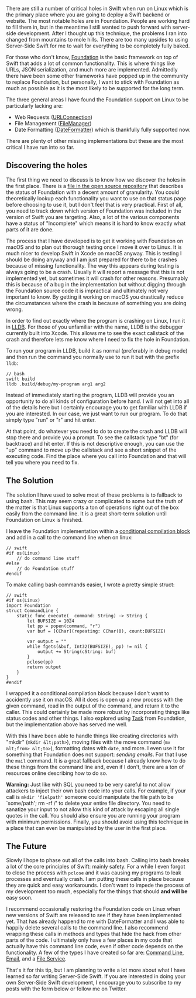 There are still a number of critical holes in Swift when run on Linux which is the primary place where you are going to
deploy a Swift backend or website. The most notable holes are in Foundation. People are working hard to fill
them in, but in the meantime I still wanted to push forward with server-side development. After I thought up this
technique, the problems I ran into changed from mountains to mole hills. There are too many upsides
to using Server-Side Swift for me to wait for everything to be completely fully baked.

For those who don't know, [Foundation](https://developer.apple.com/reference/foundation) is the basic framework on top of Swift that adds a lot of common functionality. This
is where things like URLs, JSON serialization, and much more are implemented. Admittedly there have been some other frameworks have popped up in the
community to replace Foundation, but personally, I want to stick with
Foundation as much as possible as it is the most likely to be supported for the long term.

The three general areas I have found the Foundation support on Linux to be particularly lacking are:

- Web Requests ([URLConnection](https://developer.apple.com/reference/foundation/nsurlconnection))
- File Management ([FileManager](https://developer.apple.com/reference/foundation/nsfilemanager))
- Date Formatting ([DateFormatter](https://developer.apple.com/reference/foundation/nsdateformatter)) which is thankfully fully supported now.

There are plenty of other missing implementations but these are the most critical I have run into so far.

Discovering the holes
------------

The first thing we need to discuss is to know how we discover the holes in the first place. There is a [file in the open
source repository](https://github.com/apple/swift-corelibs-foundation/blob/master/Docs/Status.md) that describes the status of
Foundation with a decent amount of granularity. You could theoretically lookup each functionality you want to use on that status
page before choosing to use it, but I don't feel that is very practical. First of all, you need to track down which version of
Foundation was included in the version of Swift you are targeting. Also, a lot of the various components have a status
of "Incomplete" which means it is hard to know exactly what parts of it are done.

The process that I have developed is to get it working with Foundation on macOS and to plan out thorough testing once I move it
over to Linux. It is much nicer to develop Swift in Xcode on macOS anyway. This is testing I should be doing anyway and I am just
prepared for there to be crashes because of missing functionality.
The way this appears during testing is always going to be a crash. Usually it will report a message that this is not implemented yet, but
sometimes it will crash for other reasons. Presumably this is because of a bug in the implementation but without digging through the
Foundation source code it is impractical and ultimately not very important to know. By getting it working on macOS you drastically reduce
the circumstances where the crash is because of something you are doing wrong.

In order to find out exactly where the program is crashing on Linux, I run it in [LLDB](http://lldb.llvm.org). For those of you unfamiliar
with the name, LLDB is the debugger currently built into Xcode. This allows me to see the exact callstack of the crash and therefore lets me
know where I need to fix the hole in Foundation.

To run your program in LLDB, build it as normal (preferably in debug mode) and then run the command you normally use to run it but with the
prefix `lldb`:

    // bash
    swift build
    lldb .build/debug/my-program arg1 arg2

Instead of immediately starting the program, LLDB will provide you an opportunity to do all kinds of configuration before hand. I will not
get into all of the details here but I certainly encourage you to get familiar with LLDB if you are interested. In our case, we just want to
run our program. To do that simply type "run" or "r" and hit enter.

At that point, do whatever you need to do to create the crash and LLDB will stop there and provide you a prompt. To see the callstack type "bt"
(for backtrace) and hit enter. If this is not descriptive enough, you can use the "up" command to move up the callstack and see a short snippet
of the executing code. Find the place where you call into Foundation and that will tell you where you need to fix.

The Solution
--------------

The solution I have used to solve most of these problems is to fallback to using bash. This may seem crazy or complicated to some but the truth of
the matter is that Linux supports a ton of operations right out of the box easily from the command line. It is a great short-term solution until
Foundation on Linux is finished.

I leave the Foundation implementation within a [conditional compilation block](https://developer.apple.com/library/content/documentation/Swift/Conceptual/BuildingCocoaApps/InteractingWithCAPIs.html#//apple_ref/doc/uid/TP40014216-CH8-ID203)
and add in a call to the command line when on linux:

    // swift
    #if os(Linux)
        // do command line stuff
    #else
        // do Foundation stuff
    #endif

To make calling bash commands easier, I wrote a pretty simple struct:

    // swift
    #if os(Linux)
    import Foundation
    struct CommandLine {
        static func execute(_ command: String) -> String {
            let BUFSIZE = 1024
            let pp = popen(command, "r")
            var buf = [CChar](repeating: CChar(0), count:BUFSIZE)

            var output = ""
            while fgets(&buf, Int32(BUFSIZE), pp) != nil {
                output += String(cString: buf)
            }
            pclose(pp)
            return output
        }
    }
    #endif

I wrapped it a conditional compilation block because I don't want to accidently use it on macOS. All it does is open up a new process with the given command,
read in the output of the command, and return it to the caller. This could certainly be made more robust by incorporating things like status codes and other things.
I also explored using [Task](https://developer.apple.com/reference/foundation/nstask) from Foundation, but the implementation above has served me well.

With this I have been able to handle things like creating directories with "mkdir" (`mkdir &lt;path>`), moving files with the move command (`mv &lt;from> &lt;to>`), formatting
dates with `date`, and more. I even use it for something that Foundation does not support: *sending emails*. For that I use the `mail` command. It is a great fallback
because I already know how to do these things from the command line and, even if I don't, there are a ton of resources online describing how to do so.

**Warning:** Just like with SQL you need to be very careful to not allow attackers to inject their own bash code into your calls. For example, if your call is
`mkdir 'fielpath'` someone could manipulate the file path to be `some/path'; rm -rf /' to delete your entire file directory. You need to sanatize your input to not allow
this kind of attack by escaping all single quotes in the call. You should also ensure you are running your program with minimum permissions. Finally, you should avoid using
this technique in a place that can even be manipulated by the user in the first place.

The Future
-------------

Slowly I hope to phase out all of the calls into bash. Calling into bash breaks a lot of the core principles of Swift: mainly safety. For a while I even forgot to close the
process with `pclose` and it was causing my programs to leak processes and eventually crash. I am putting these calls in place because they are quick and easy workarounds. I
don't want to impede the process of my development too much, especially for the things that should **and will be** easy soon.

I recommend occasionally restoring the Foundation code on Linux when new versions of Swift are released to see if they have been implemented yet. That has already happend to me with DateFormatter
and I was able to happily delete several calls to the command line. I also recommend wrapping these calls in methods and types that hide the hack from other parts of the code.
I ultimately only have a few places in my code that actually have this command line code, even if other code depends on the functionality. A few of the types I have created so far are:
[Command Line](https://github.com/drewag/SwiftPlusPlus/blob/master/Sources/CommandLine.swift), [Email](https://github.com/drewag/SwiftPlusPlus/blob/master/Sources/Email.swift),
and a [File Service](https://github.com/drewag/SwiftPlusPlus/blob/master/Sources/FileService.swift).

That's it for this tip, but I am planning to write a lot more about what I have learned so far writing Server-Side Swift. If you are interested in doing your own Server-Side Swift
development, I encourage you to subscribe to my posts with the form below or follow me on Twitter.
